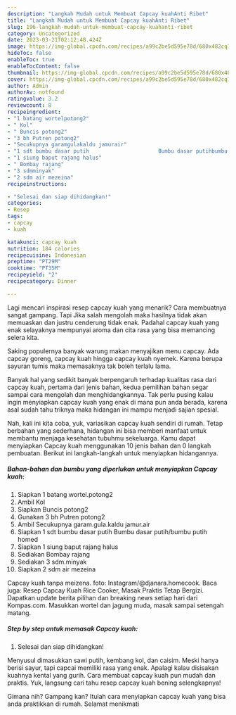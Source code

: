 ```yaml
---
description: "Langkah Mudah untuk Membuat Capcay kuahAnti Ribet"
title: "Langkah Mudah untuk Membuat Capcay kuahAnti Ribet"
slug: 196-langkah-mudah-untuk-membuat-capcay-kuahanti-ribet
category: Uncategorized
date: 2023-03-21T02:12:48.424Z
image: https://img-global.cpcdn.com/recipes/a99c2be5d595e78d/680x482cq70/capcay-kuah-foto-resep-utama.jpg
hideToc: false
enableToc: true
enableTocContent: false
thumbnail: https://img-global.cpcdn.com/recipes/a99c2be5d595e78d/680x482cq70/capcay-kuah-foto-resep-utama.jpg
cover: https://img-global.cpcdn.com/recipes/a99c2be5d595e78d/680x482cq70/capcay-kuah-foto-resep-utama.jpg
author: Admin
authorAv: notfound
ratingvalue: 3.2
reviewcount: 8
recipeingredient:
- "1 batang wortelpotong2"
- " Kol"
- " Buncis potong2"
- "3 bh Putren potong2"
- "Secukupnya garamgulakaldu jamurair"
- "1 sdt bumbu dasar putih                      Bumbu dasar putihbumbu putih homed"
- "1 siung baput rajang halus"
- " Bombay rajang"
- "3 sdmminyak"
- "2 sdm air mezeina"
recipeinstructions:

- "Selesai dan siap dihidangkan!"
categories:
- Resep
tags:
- capcay
- kuah

katakunci: capcay kuah 
nutrition: 184 calories
recipecuisine: Indonesian
preptime: "PT29M"
cooktime: "PT35M"
recipeyield: "2"
recipecategory: Dinner

---
```



Lagi mencari inspirasi resep capcay kuah yang menarik? Cara membuatnya sangat gampang. Tapi Jika salah mengolah maka hasilnya tidak akan memuaskan dan justru cenderung tidak enak. Padahal capcay kuah yang enak selayaknya mempunyai aroma dan cita rasa yang bisa memancing selera kita.


Saking populernya banyak warung makan menyajikan menu capcay. Ada capcay goreng, capcay kuah hingga capcay kuah nyemek. Karena berupa sayuran tumis maka memasaknya tak boleh terlalu lama.

Banyak hal yang sedikit banyak berpengaruh terhadap kualitas rasa dari capcay kuah, pertama dari jenis bahan, kedua pemilihan bahan segar sampai cara mengolah dan menghidangkannya. Tak perlu pusing kalau ingin menyiapkan capcay kuah yang enak di mana pun anda berada, karena asal sudah tahu triknya maka hidangan ini mampu menjadi sajian spesial.


Nah, kali ini kita coba, yuk, variasikan capcay kuah sendiri di rumah. Tetap berbahan yang sederhana, hidangan ini bisa memberi manfaat untuk membantu menjaga kesehatan tubuhmu sekeluarga. Kamu dapat menyiapkan Capcay kuah menggunakan 10 jenis bahan dan 0 langkah pembuatan. Berikut ini langkah-langkah untuk menyiapkan hidangannya.

<!--inarticleads1-->

##### Bahan-bahan dan bumbu yang diperlukan untuk menyiapkan Capcay kuah:

1. Siapkan 1 batang wortel.potong2
1. Ambil  Kol
1. Siapkan  Buncis potong2
1. Gunakan 3 bh Putren potong2
1. Ambil Secukupnya garam.gula.kaldu jamur.air
1. Siapkan 1 sdt bumbu dasar putih                      Bumbu dasar putih/bumbu putih homed
1. Siapkan 1 siung baput rajang halus
1. Sediakan  Bombay rajang
1. Sediakan 3 sdm.minyak
1. Siapkan 2 sdm air mezeina


Capcay kuah tanpa meizena. foto: Instagram/@djanara.homecook. Baca juga: Resep Capcay Kuah Rice Cooker, Masak Praktis Tetap Bergizi. Dapatkan update berita pilihan dan breaking news setiap hari dari Kompas.com. Masukkan wortel dan jagung muda, masak sampai setengah matang. 

<!--inarticleads2-->

##### Step by step untuk memasak Capcay kuah:


1. Selesai dan siap dihidangkan!

Menyusul dimasukkan sawi putih, kembang kol, dan caisim. Meski hanya berisi sayur, tapi capcai memiliki rasa yang enak. Apalagi kalau disisakan kuahnya kental yang gurih. Cara membuat capcay kuah pun mudah dan praktis. Yuk, langsung cari tahu resep capcay kuah bening selengkapnya! 

Gimana nih? Gampang kan? Itulah cara menyiapkan capcay kuah yang bisa anda praktikkan di rumah. Selamat menikmati
